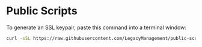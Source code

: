 # Public Scripts

To generate an SSL keypair, paste this command into a terminal window:
```bash
curl -sSL https://raw.githubusercontent.com/LegacyManagement/public-scripts/refs/heads/main/ssl-pairgen | /bin/bash
```
